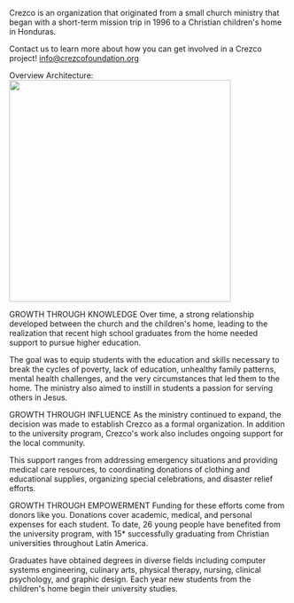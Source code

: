 Crezco is an organization that originated from a small church ministry that began with a short-term mission trip in 1996 to a Christian children's home in Honduras.

Contact us to learn more about how you can get involved in a Crezco project!
info@crezcofoundation.org

Overview Architecture:
<img src="https://github.com/CrezcoFoundation/Hn.Management/assets/18034713/73defc57-fd5b-4641-b65e-e0a3a0ad8978" width="400">

GROWTH THROUGH KNOWLEDGE
Over time, a strong relationship developed between the church and the children's home, leading to the realization that recent high school graduates from the home needed support to pursue higher education.

The goal was to equip students with the education and skills necessary to break the cycles of poverty, lack of education, unhealthy family patterns, mental health challenges, and the very circumstances that led them to the home. The ministry also aimed to instill in students a passion for serving others in Jesus.

GROWTH THROUGH INFLUENCE
As the ministry continued to expand, the decision was made to establish Crezco as a formal organization. In addition to the university program, Crezco's work also includes ongoing support for the local community.

This support ranges from addressing emergency situations and providing medical care resources, to coordinating donations of clothing and educational supplies, organizing special celebrations, and disaster relief efforts.

GROWTH THROUGH EMPOWERMENT
Funding for these efforts come from donors like you. Donations cover academic, medical, and personal expenses for each student. To date, 26 young people have benefited from the university program, with 15* successfully graduating from Christian universities throughout Latin America.

Graduates have obtained degrees in diverse fields including computer systems engineering, culinary arts, physical therapy, nursing, clinical psychology, and graphic design. Each year new students from the children's home begin their university studies.




